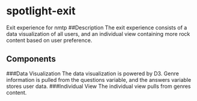 # spotlight-exit
Exit experience for nmtp
##Description
The exit experience consists of a data visualization of all users, and an individual view containing more rock content based on user preference.
## Components

###Data Visualization
The data visualization is powered by D3. Genre information is pulled from the questions variable, and the answers variable stores user data.
###Individual View
The individual view pulls from genres content.



